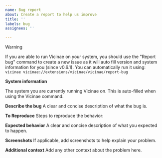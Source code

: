 ```yaml
---
name: Bug report
about: Create a report to help us improve
title: ''
labels: bug
assignees: ''

---
```


> [!WARNING]  
> If you are able to run Vicinae on your system, you should use the "Report bug" command to create a new issue as it will auto fill version and system information for you (since v0.6.1).
> You can automatically run it using:
> ```vicinae vicinae://extensions/vicinae/vicinae/report-bug```

**System information**

The system you are currently running Vicinae on. This is auto-filled when using the Vicinae command.

**Describe the bug**
A clear and concise description of what the bug is.

**To Reproduce**
Steps to reproduce the behavior:

**Expected behavior**
A clear and concise description of what you expected to happen.

**Screenshots**
If applicable, add screenshots to help explain your problem.

**Additional context**
Add any other context about the problem here.
